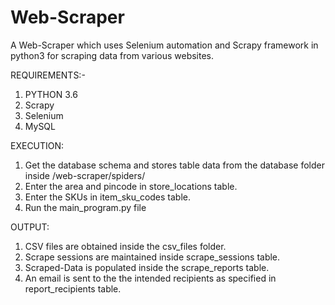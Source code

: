 # Web-Scraper
A Web-Scraper which uses Selenium automation and Scrapy framework in python3 for scraping data from various websites.

REQUIREMENTS:-

1. PYTHON 3.6
2. Scrapy
3. Selenium
4. MySQL

EXECUTION:

1. Get the database schema and stores table data from the database folder inside /web-scraper/spiders/
2. Enter the area and pincode in store_locations table.
3. Enter the SKUs in item_sku_codes table.
4. Run the main_program.py file

OUTPUT:

1. CSV files are obtained inside the csv_files folder.
2. Scrape sessions are maintained inside scrape_sessions table.
2. Scraped-Data is populated inside the scrape_reports table.
3. An email is sent to the the intended recipients as specified in report_recipients table.

